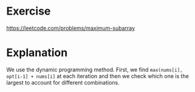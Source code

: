 # Exercise
https://leetcode.com/problems/maximum-subarray
# Explanation
We use the dynamic programming method.
First, we find `max(nums[i], opt[i-1] + nums[i]` at each iteration and then we check which one is the largest to account for different combinations.
